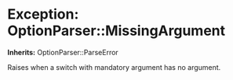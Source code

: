 # Exception: OptionParser::MissingArgument
**Inherits:** OptionParser::ParseError
    

Raises when a switch with mandatory argument has no argument.



